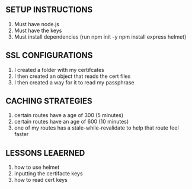 ## SETUP INSTRUCTIONS

1. Must have node.js
2. Must have the keys
3. Must install dependencies (run npm init -y npm install express helmet)

## SSL CONFIGURATIONS

1. I created a folder with my certifcates
2. I then created an object that reads the cert files
3. I then created a way for it to read my passphrase

## CACHING STRATEGIES

1. certain routes have a age of 300 (5 minutes)
2. certain routes have an age of 600 (10 minutes)
3. one of my routes has a stale-while-revalidate to help that route feel faster

## LESSONS LEAERNED

1. how to use helmet
2. inputting the certifacte keys
3. how to read cert keys
